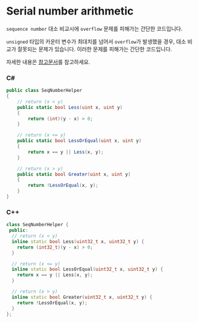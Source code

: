 # Serial number arithmetic

`sequence number` 대소 비교시에 `overflow` 문제를 피해가는 간단한 코드입니다.

`unsigned` 타입의 카운터 변수가 최대치를 넘어서 `overflow`가 발생했을 경우, 대소 비교가 잘못되는 문제가 있습니다. 이러한 문제를 피해가는 간단한 코드입니다.

자세한 내용은 [참고문서](https://en.wikipedia.org/wiki/Serial_number_arithmetic)를 참고하세요.

### C#

```csharp
public class SeqNumberHelper
{
    // return (x < y)
    public static bool Less(uint x, uint y)
    {
        return (int)(y - x) > 0;
    }

    // return (x <= y)
    public static bool LessOrEqual(uint x, uint y)
    {
        return x == y || Less(x, y);
    }

    // return (x > y)
    public static bool Greater(uint x, uint y)
    {
        return !LessOrEqual(x, y);
    }
}
```

### C++

```cpp
class SeqNumberHelper {
 public:
  // return (x < y)
  inline static bool Less(uint32_t x, uint32_t y) {
    return (int32_t)(y - x) > 0;
  }

  // return (x <= y)
  inline static bool LessOrEqual(uint32_t x, uint32_t y) {
    return x == y || Less(x, y);
  }

  // return (x > y)
  inline static bool Greater(uint32_t x, uint32_t y) {
    return !LessOrEqual(x, y);
  }
};
```
